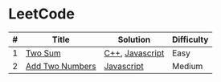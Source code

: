 # LeetCode

| # | Title | Solution | Difficulty
| -- |--|--|--|
|1| [Two Sum](https://leetcode.com/problems/two-sum/) | [C++](https://github.com/aishunno/Solved-Problems/blob/main/LeetCode/Easy/1_two_sum.cpp), [Javascript](https://github.com/aishunno/Solved-Problems/blob/main/LeetCode/Easy/1_two_sum.js) | Easy
|2| [Add Two Numbers](https://leetcode.com/problems/add-two-numbers/) | [Javascript](https://github.com/aishunno/Solved-Problems/blob/main/LeetCode/Medium/2_add_two_numbers.js) | Medium